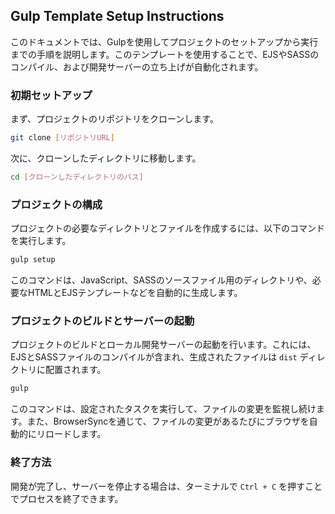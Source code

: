 ## Gulp Template Setup Instructions

このドキュメントでは、Gulpを使用してプロジェクトのセットアップから実行までの手順を説明します。このテンプレートを使用することで、EJSやSASSのコンパイル、および開発サーバーの立ち上げが自動化されます。

### 初期セットアップ

まず、プロジェクトのリポジトリをクローンします。

```bash
git clone [リポジトリURL]
```

次に、クローンしたディレクトリに移動します。

```bash
cd [クローンしたディレクトリのパス]
```

### プロジェクトの構成

プロジェクトの必要なディレクトリとファイルを作成するには、以下のコマンドを実行します。

```bash
gulp setup
```

このコマンドは、JavaScript、SASSのソースファイル用のディレクトリや、必要なHTMLとEJSテンプレートなどを自動的に生成します。

### プロジェクトのビルドとサーバーの起動

プロジェクトのビルドとローカル開発サーバーの起動を行います。これには、EJSとSASSファイルのコンパイルが含まれ、生成されたファイルは `dist` ディレクトリに配置されます。

```bash
gulp
```

このコマンドは、設定されたタスクを実行して、ファイルの変更を監視し続けます。また、BrowserSyncを通じて、ファイルの変更があるたびにブラウザを自動的にリロードします。

### 終了方法

開発が完了し、サーバーを停止する場合は、ターミナルで `Ctrl + C` を押すことでプロセスを終了できます。
